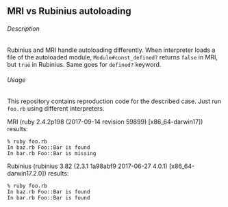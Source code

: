 ## MRI vs Rubinius autoloading

###### Description

Rubinius and MRI handle autoloading differently.
When interpreter loads a file of the autoloaded module, `Module#const_defined?`
returns `false` in MRI, but `true` in Rubinius. Same goes for `defined?`
keyword.

###### Usage

This repository contains reproduction code for the described case.
Just run `foo.rb` using different interpreters.

MRI (ruby 2.4.2p198 (2017-09-14 revision 59899) [x86_64-darwin17]) results:

    % ruby foo.rb
    In baz.rb Foo::Bar is found
    In bar.rb Foo::Bar is missing


Rubinius (rubinius 3.82 (2.3.1 1a98abf9 2017-06-27 4.0.1) [x86_64-darwin17.2.0]) results:

    % ruby foo.rb
    In baz.rb Foo::Bar is found
    In bar.rb Foo::Bar is found
